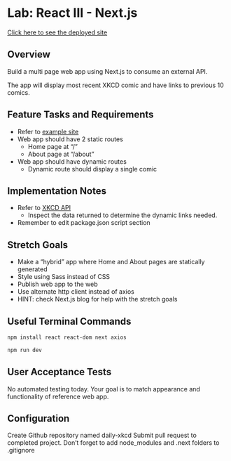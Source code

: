 # Lab: React III - Next.js

[Click here to see the deployed site]()

## Overview

Build a multi page web app using Next.js to consume an external API.

The app will display most recent XKCD comic and have links to previous 10 comics.

## Feature Tasks and Requirements

- Refer to [example site](https://xkcd-two.now.sh/)
- Web app should have 2 static routes
  - Home page at “/”
  - About page at “/about”
- Web app should have dynamic routes
  - Dynamic route should display a single comic

## Implementation Notes

- Refer to [XKCD API](https://xkcd.com/json.html)
  - Inspect the data returned to determine the dynamic links needed.
- Remember to edit package.json script section

## Stretch Goals

- Make a “hybrid” app where Home and About pages are statically generated
- Style using Sass instead of CSS
- Publish web app to the web
- Use alternate http client instead of axios
- HINT: check Next.js blog for help with the stretch goals

## Useful Terminal Commands

```bash
npm install react react-dom next axios

npm run dev
```

## User Acceptance Tests

No automated testing today. Your goal is to match appearance and functionality of reference web app.

## Configuration

Create Github repository named daily-xkcd
Submit pull request to completed project.
Don’t forget to add node_modules and .next folders to .gitignore
